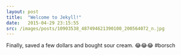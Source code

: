 ```yaml
---
layout: post
title:  "Welcome to Jekyll!"
date:   2015-04-29 23:15:55
src: /images/posts/10903538_487494621390100_200564072_n.jpg
---
```

Finally, saved a few dollars and bought sour cream. 😂😂😂 #borsch